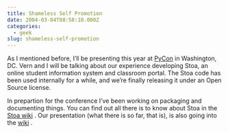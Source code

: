 ```yaml
---
title: Shameless Self Promotion
date: 2004-03-04T08:58:18.000Z
categories:
  - geek
slug: shameless-self-promotion
---
```

As I mentioned before, I’ll be presenting this year at [PyCon][1]  in Washington, <span class="caps">DC</span>. Vern and I will be talking about our experience developing Stoa, an online student information system and classroom portal. The Stoa code has been used internally for a while, and we’re finally releasing it under an Open Source license.

In prepartion for the conference I’ve been working on packaging and documenting things. You can find out all there is to know about Stoa in the [Stoa wiki][2] . Our presentation (what there is so far, that is), is also going into the [wiki][3] .



 [1]: http://pycon.org/
 [2]: http://tech.canterburyschool.org/tech/STOA
 [3]: http://tech.canterburyschool.org/tech/PyCon_2004
